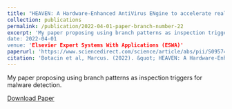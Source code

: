 ```yaml
---
title: "HEAVEN: A Hardware-Enhanced AntiVirus ENgine to accelerate real-time, signature-based malware detection"
collection: publications
permalink: /publication/2022-04-01-paper-branch-number-22
excerpt: 'My paper proposing using branch patterns as inspection triggers for malware detection."
date: 2022-04-01
venue: 'Elsevier Expert Systems With Applications (ESWA)'
paperurl: 'https://www.sciencedirect.com/science/article/abs/pii/S0957417422004882'
citation: 'Botacin et al, Marcus. (2022). &quot; HEAVEN: A Hardware-Enhanced AntiVirus ENgine to accelerate real-time, signature-based malware detection.&quot; <i>Elsevier ESWA</i>. 1(1).'
---
```

My paper proposing using branch patterns as inspection triggers for malware detection.

[Download Paper](https://marcusbotacin.github.io/files/heaven_marcus.pdf)

